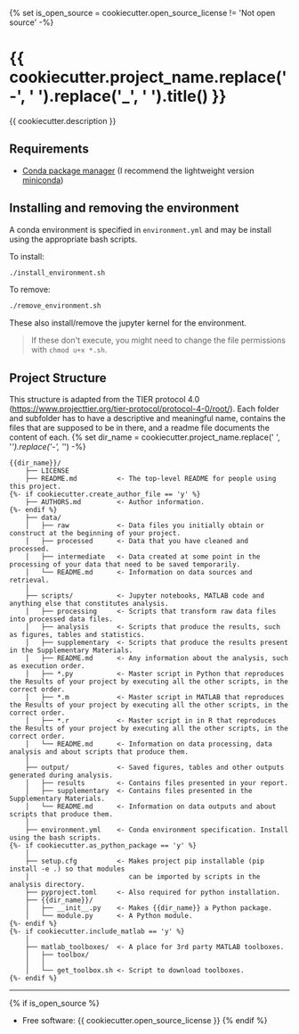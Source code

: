 {% set is_open_source = cookiecutter.open_source_license != 'Not open source' -%}
# {{ cookiecutter.project_name.replace('-', ' ').replace('_', ' ').title() }}

{{ cookiecutter.description }}

## Requirements

* [Conda package manager](https://conda.io/en/latest/) (I recommend the lightweight version [miniconda](https://docs.conda.io/en/latest/miniconda.html))

## Installing and removing the environment

A conda environment is specified in `environment.yml` and may be install using the appropriate bash scripts. 

To install:

```bash
./install_environment.sh
```

To remove:

```bash
./remove_environment.sh
```

These also install/remove the jupyter kernel for the environment.

> If these don't execute, you might need to change the file permissions with `chmod u+x *.sh`.

## Project Structure
This structure is adapted from the TIER protocol 4.0 (https://www.projecttier.org/tier-protocol/protocol-4-0/root/).
Each folder and subfolder has to have a descriptive and meaningful name, contains the files that are supposed to be in there, and a readme file documents the content of each.
{% set dir_name = cookiecutter.project_name.replace(' ', '_').replace('-', '_') -%}

```
{{dir_name}}/
    ├── LICENSE
    ├── README.md          <- The top-level README for people using this project.
{%- if cookiecutter.create_author_file == 'y' %}
    ├── AUTHORS.md         <- Author information.
{%- endif %}
    ├── data/
    │   ├── raw            <- Data files you initially obtain or construct at the beginning of your project.
    │   ├── processed      <- Data that you have cleaned and processed.
    │   ├── intermediate   <- Data created at some point in the processing of your data that need to be saved temporarily.
    │   └── README.md      <- Information on data sources and retrieval. 
    │
    ├── scripts/           <- Jupyter notebooks, MATLAB code and anything else that constitutes analysis.
    │   ├── processing     <- Scripts that transform raw data files into processed data files.
    │   ├── analysis       <- Scripts that produce the results, such as figures, tables and statistics.
    │   ├── supplementary  <- Scripts that produce the results present in the Supplementary Materials.
    │   ├── README.md      <- Any information about the analysis, such as execution order. 
    │   ├── *.py           <- Master script in Python that reproduces the Results of your project by executing all the other scripts, in the correct order.
    │   ├── *.m            <- Master script in MATLAB that reproduces the Results of your project by executing all the other scripts, in the correct order.
    │   ├── *.r            <- Master script in in R that reproduces the Results of your project by executing all the other scripts, in the correct order.
    │   └── README.md      <- Information on data processing, data analysis and about scripts that produce them. 
    │
    ├── output/            <- Saved figures, tables and other outputs generated during analysis.
    │   ├── results        <- Contains files presented in your report.
    │   ├── supplementary  <- Contains files presented in the Supplementary Materials.
    │   └── README.md      <- Information on data outputs and about scripts that produce them. 
    │
    ├── environment.yml    <- Conda environment specification. Install using the bash scripts.
{%- if cookiecutter.as_python_package == 'y' %}
    │
    ├── setup.cfg          <- Makes project pip installable (pip install -e .) so that modules 
    │                         can be imported by scripts in the analysis directory.
    ├── pyproject.toml     <- Also required for python installation.
    ├── {{dir_name}}/
    │   ├── __init__.py    <- Makes {{dir_name}} a Python package.
    │   └── module.py      <- A Python module.
{%- endif %}
{%- if cookiecutter.include_matlab == 'y' %}
    │
    ├── matlab_toolboxes/  <- A place for 3rd party MATLAB toolboxes.
    │   ├── toolbox/
    │   │
    │   └── get_toolbox.sh <- Script to download toolboxes.
{%- endif %}
 ```

---
{% if is_open_source %}
* Free software: {{ cookiecutter.open_source_license }}
{% endif %}
